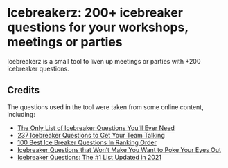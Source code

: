 # Icebreakerz: 200+ icebreaker questions for your workshops, meetings or parties

Icebreakerz is a small tool to liven up meetings or parties with +200 icebreaker questions.

## Credits
The questions used in the tool were taken from some online content, including: 
- [The Only List of Icebreaker Questions You'll Ever Need](https://museumhack.com/list-icebreakers-questions/)
- [237 Icebreaker Questions to Get Your Team Talking](https://www.parabol.co/resources/icebreaker-questions)
- [100 Best Ice Breaker Questions In Ranking Order](https://www.quizbreaker.com/ice-breaker-questions)
- [Icebreaker Questions that Won’t Make You Want to Poke Your Eyes Out](https://toggl.com/blog/icebreaker-questions)
- [Icebreaker Questions: The #1 List Updated in 2021](https://teambuilding.com/blog/icebreaker-questions)
